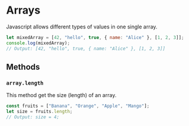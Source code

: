 # Arrays

Javascript allows different types of values in one single array.

``` javascript
let mixedArray = [42, "hello", true, { name: "Alice" }, [1, 2, 3]];
console.log(mixedArray);
// Output: [42, "hello", true, { name: "Alice" }, [1, 2, 3]]
```

## Methods

### `array.length`
This method get the size (length) of an array.

```javascript
const fruits = ["Banana", "Orange", "Apple", "Mango"];
let size = fruits.length;
// Output: size = 4;
```

